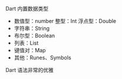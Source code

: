 Dart 内置数据类型

- 数值型：number
    整型：Int
    浮点型：Double
- 字符串：String
- 布尔型：Boolean
- 列表：List
- 键值对：Map
- 其他：Runes、Symbols


Dart 语法非常的优雅

